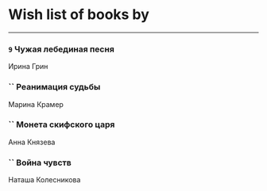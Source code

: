 # Wish list of books by [](https://ok.ru/profile/536771522733)
---

### `9` Чужая лебединая песня
Ирина Грин

### `` Реанимация судьбы
Марина Крамер

### `` Монета скифского царя
Анна Князева

### `` Война чувств
Наташа Колесникова


